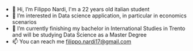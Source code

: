 - 👋 Hi, I’m Filippo Nardi, I'm a 22 years old italian student
- 👀 I’m interested in Data science application, in particular in economics scenarios 
- 🌱 I’m currently finishing my bachelor in International Studies in Trento and will be studying Data Science as a Master Degree
- 📫 You can reach me filippo.nardi17@gmail.com


